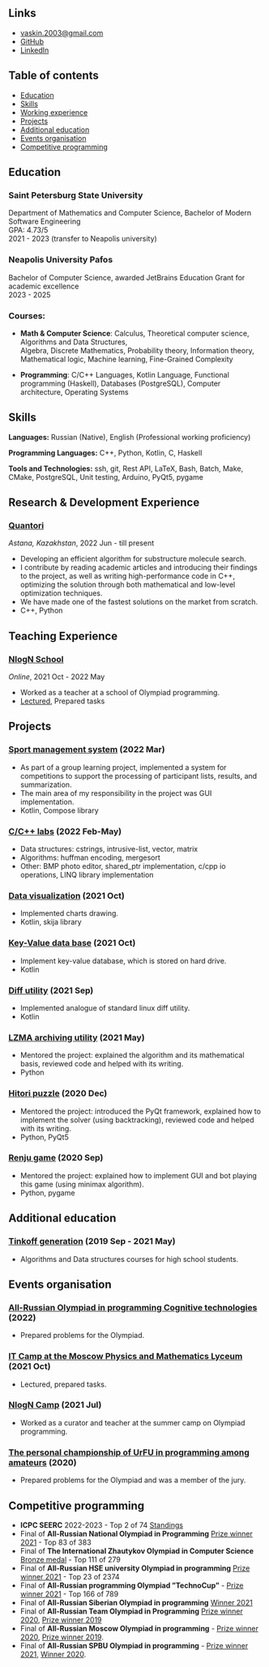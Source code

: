 ## Links
- [vaskin.2003@gmail.com](mailto:vaskin.2003@gmail.com)
- [GitHub](https://github.com/seva-vaskin)
- [LinkedIn](https://www.linkedin.com/in/vsevolod-vaskin/)

## Table of contents
- [Education](#education)
- [Skills](#skills)
- [Working experience](#research--development-experience)
- [Projects](#projects)
- [Additional education](#additional-education)
- [Events organisation](#events-organisation)
- [Competitive programming](#competitive-programming)

## Education
### Saint Petersburg State University  
Department of Mathematics and Computer Science, Bachelor of Modern Software Engineering  
GPA: 4.73/5  
2021 - 2023 (transfer to Neapolis university)

### Neapolis University Pafos  
Bachelor of Computer Science, awarded JetBrains Education Grant for academic excellence  
2023 - 2025

### Courses:
- **Math \& Computer Science**: 
Calculus,
Theoretical computer science,
Algorithms and Data Structures,  
Algebra,
Discrete Mathematics,
Probability theory, 
Information theory,
Mathematical logic,
Machine learning,
Fine-Grained Complexity
 
- **Programming**: 
C/C++ Languages, 
Kotlin Language,
Functional programming (Haskell),
Databases (PostgreSQL),
Computer architecture,
Operating Systems

## Skills
**Languages:** Russian (Native), English (Professional working proficiency)

**Programming Languages:** C++, Python, Kotlin, C, Haskell

**Tools and Technologies:** ssh, git, Rest API, LaTeX, Bash, Batch, Make, CMake, PostgreSQL, Unit testing, Arduino, PyQt5, pygame 


## Research & Development Experience
### [Quantori](https://quantori.com/)
*Astana, Kazakhstan*, 2022 Jun  - till present

- Developing an efficient algorithm for substructure molecule search.
- I contribute by reading academic articles and introducing their findings to the project, as well as writing high-performance code in C++, optimizing the solution through both mathematical and low-level optimization techniques.
- We have made one of the fastest solutions on the market from scratch.
- C++, Python

## Teaching Experience
### [NlogN School](https://nlogn.info/)
*Online*, 2021 Oct - 2022 May
- Worked as a teacher at a school of Olympiad programming.
- [Lectured](https://www.youtube.com/playlist?list=PLECoxv2DJH3HJkxXu2oXeYT6nD-kNFRHS), Prepared tasks


## Projects

### [Sport management system](https://github.com/Seva-Vaskin/sport-management-system) (2022 Mar)

- As part of a group learning project, implemented a system for competitions to support the processing of participant lists, results, and summarization.
- The main area of my responsibility in the project was GUI implementation.
- Kotlin, Compose library

### [C/C++ labs](https://github.com/Seva-Vaskin/cpp_labs) (2022 Feb-May)
- Data structures: cstrings, intrusive-list, vector, matrix 
- Algorithms: huffman encoding, mergesort
- Other: BMP photo editor, shared_ptr implementation, c/cpp io operations, LINQ library implementation

### [Data visualization](https://github.com/Seva-Vaskin/data-vizualization) (2021 Oct)
- Implemented charts drawing.
- Kotlin, skija library

### [Key-Value data base](https://github.com/Seva-Vaskin/Key-value-data-base) (2021 Oct)
- Implement key-value database, which is stored on hard drive.
- Kotlin

### [Diff utility](https://github.com/Seva-Vaskin/Diff) (2021 Sep)
- Implemented analogue of standard linux diff utility.
- Kotlin  

### [LZMA archiving utility](https://github.com/Seva-Vaskin/LZMA) (2021 May)
- Mentored the project: explained the algorithm and its mathematical basis, reviewed code and helped with its writing.
- Python

### [Hitori puzzle](https://github.com/Seva-Vaskin/Hitori) (2020 Dec)
- Mentored the project: introduced the PyQt framework, explained how to implement the solver (using backtracking), reviewed code and helped with its writing.
- Python, PyQt5

### [Renju game](https://github.com/Seva-Vaskin/Renju) (2020 Sep)
- Mentored the project: explained how to implement GUI and bot playing this game (using minimax algorithm).
- Python, pygame  

## Additional education
### [Tinkoff generation](https://fintech.tinkoff.ru/school/generation/algo/) (2019 Sep - 2021 May)
- Algorithms and Data structures courses for high school students.

## Events organisation
### [All-Russian Olympiad in programming Cognitive technologies](https://olymp.misis.ru/) (2022)
- Prepared problems for the Olympiad.

### [IT Camp at the Moscow Physics and Mathematics Lyceum](https://www.youtube.com/playlist?list=PLZntC_OlEOgmqqx7fbChaV8tL9W_3YET5) (2021 Oct)
- Lectured, prepared tasks.

### [NlogN Camp](https://nlogn.info/camp) (2021 Jul)
- Worked as a curator and teacher at the summer camp on Olympiad programming.

### [The personal championship of UrFU in programming among amateurs](https://sp.urfu.ru/junior/2020_autumn/) (2020)
- Prepared problems for the Olympiad and was a member of the jury.

## Competitive programming

- **ICPC SEERC** 2022-2023 - Top 2 of 74 [Standings](http://acm.ro/results.htm#:~:text=bird%2Dcherry%20(Filippov%2C%20Vaskin%2C%20Chukhin))
- Final of **All-Russian National Olympiad in Programming** [Prize winner 2021](https://yadi.sk/i/F4WCH5AnXj9IWg) - Top 83 of 383
- Final of **The International Zhautykov Olympiad in Computer Science** [Bronze medal](https://izho.kz/contest/results-izho-2021/) - Top 111 of 279
- Final of **All-Russian HSE university Olympiad in programming** [Prize winner 2021](https://yadi.sk/i/i0OUhXAJQeY2LA) - Top 23 of 2374
- Final of **All-Russian programming Olympiad ”TechnoCup”** - [Prize winner 2021](https://yadi.sk/i/9No1SIDUnn0O8w) - Top 166 of 789
- Final of **All-Russian Siberian Olympiad in programming** [Winner 2021](https://yadi.sk/i/v0gfmf_vqkmNHQ)
- Final of **All-Russian Team Olympiad in Programming** [Prize winner 2020](https://yadi.sk/i/QqsR2qyK0_yKkQ), [Prize winner 2019](https://yadi.sk/i/bXLOVut18JGR_w)
- Final of **All-Russian Moscow Olympiad in programming** - [Prize winner 2020](https://yadi.sk/i/zy3Kw7NgnEqEQg), [Prize winner 2019](https://yadi.sk/i/3wNyfn8XJyZOEg).
- Final of **All-Russian SPBU Olympiad in programming** - [Prize winner 2021](https://yadi.sk/i/4253Wji8GdFW0w), [Winner 2020](https://yadi.sk/i/bmQdnamwgaQp1A).
